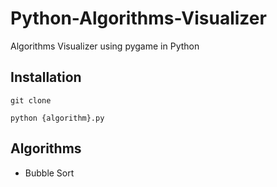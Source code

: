 # Python-Algorithms-Visualizer

Algorithms Visualizer using pygame in Python

## Installation 
```
git clone
```

```
python {algorithm}.py
```

## Algorithms

- Bubble Sort
